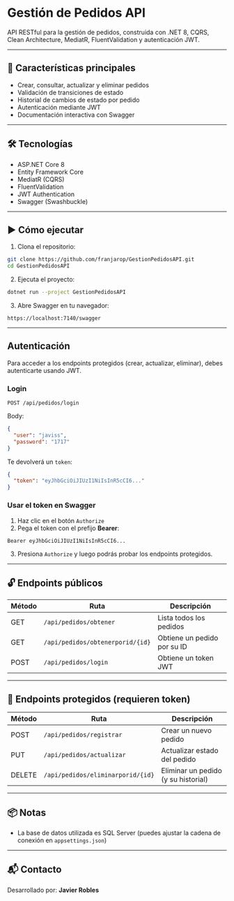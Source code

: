 # Gestión de Pedidos API

API RESTful para la gestión de pedidos, construida con .NET 8, CQRS, Clean Architecture, MediatR, FluentValidation y autenticación JWT.

---

## 🚀 Características principales

- Crear, consultar, actualizar y eliminar pedidos
- Validación de transiciones de estado
- Historial de cambios de estado por pedido
- Autenticación mediante JWT
- Documentación interactiva con Swagger

---

## 🛠️ Tecnologías

- ASP.NET Core 8
- Entity Framework Core
- MediatR (CQRS)
- FluentValidation
- JWT Authentication
- Swagger (Swashbuckle)

---

## ▶️ Cómo ejecutar

1. Clona el repositorio:

```bash
git clone https://github.com/franjarop/GestionPedidosAPI.git
cd GestionPedidosAPI
```

2. Ejecuta el proyecto:

```bash
dotnet run --project GestionPedidosAPI
```

3. Abre Swagger en tu navegador:

```
https://localhost:7140/swagger
```

---

## Autenticación

Para acceder a los endpoints protegidos (crear, actualizar, eliminar), debes autenticarte usando JWT.

### Login

```
POST /api/pedidos/login
```

Body:

```json
{
  "user": "javiss",
  "password": "1717"
}
```

Te devolverá un `token`:

```json
{
  "token": "eyJhbGciOiJIUzI1NiIsInR5cCI6..."
}
```

### Usar el token en Swagger

1. Haz clic en el botón `Authorize`
2. Pega el token con el prefijo **Bearer**:

```
Bearer eyJhbGciOiJIUzI1NiIsInR5cCI6...
```

3. Presiona `Authorize` y luego podrás probar los endpoints protegidos.

---

## 🔓 Endpoints públicos

| Método | Ruta                          | Descripción                              |
|--------|-------------------------------|------------------------------------------|
| GET    | `/api/pedidos/obtener`        | Lista todos los pedidos                  |
| GET    | `/api/pedidos/obtenerporid/{id}` | Obtiene un pedido por su ID          |
| POST   | `/api/pedidos/login`          | Obtiene un token JWT                     |

---

## 🔐 Endpoints protegidos (requieren token)

| Método | Ruta                            | Descripción                            |
|--------|---------------------------------|----------------------------------------|
| POST   | `/api/pedidos/registrar`        | Crear un nuevo pedido                  |
| PUT    | `/api/pedidos/actualizar`       | Actualizar estado del pedido           |
| DELETE | `/api/pedidos/eliminarporid/{id}` | Eliminar un pedido (y su historial)  |

---

## 📦 Notas

- La base de datos utilizada es SQL Server (puedes ajustar la cadena de conexión en `appsettings.json`)

---

## 📬 Contacto

Desarrollado por: **Javier Robles**  

